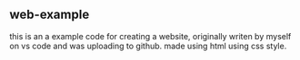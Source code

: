 ## web-example

this is an a example code for creating a website, originally writen by myself on vs code and was uploading to github. made using html using css style.
